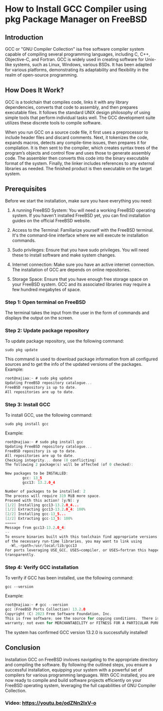 # How to Install GCC Compiler using pkg Package Manager on FreeBSD

## Introduction
GCC or "GNU Compiler Collection" isa free software compiler system capable of compiling several programming languages, including C, C++, Objective-C, and Fortran. GCC is widely used in creating software for Unix-like systems, such as Linux, Windows, various BSDs. It has been adapted for various platforms, demonstrating its adaptability and flexibility in the realm of open-source programming.

## How Does It Work?
GCC is a toolchain that compiles code, links it with any library dependencies, converts that code to assembly, and then prepares executable files. It follows the standard UNIX design philosophy of using simple tools that perform individual tasks well. The GCC development suite utilizes these discrete tools to compile software.

When you run GCC on a source code file, it first uses a preprocessor to include header files and discard comments. Next, it tokenizes the code, expands macros, detects any compile-time issues, then prepares it for compilation. It is then sent to the compiler, which creates syntax trees of the program’s objects and control flow and uses those to generate assembly code. The assembler then converts this code into the binary executable format of the system. Finally, the linker includes references to any external libraries as needed. The finished product is then executable on the target system.

## Prerequisites
Before we start the installation, make sure you have everything you need:

1. A running FreeBSD System: You will need a working FreeBSD operating system. If you haven't installed FreeBSD yet, you can find installation guides on the official FreeBSD website.
   
2. Access to the Terminal: Familiarize yourself with the FreeBSD terminal. It's the command-line interface where we will execute te installation commands.

3. Sudo privileges: Ensure that you have sudo privileges. You will need these to install software and make system changes.
   
4. Internet connection: Make sure you have an active internet connection. The installation of GCC are depends on online repositories.

5. Storage Space: Ensure that you have enough free storage space on your FreeBSD system. GCC and its associated libraries may require a few hundred megabytes of space.


### Step 1: Open terminal on FreeBSD
The terminal takes the input from the user in the form of commands and displays the output on the screen. 

### Step 2: Update package repository
To update package repository, use the following command:
  ```
  sudo pkg update
  ```
This command is used to download package information from all configured sources and to get the info of the updated versions of the packages. Example:
```c
root@najiaa:~ # sudo pkg update
Updating FreeBSD repository catalogue...
FreeBSD repository is up to date.
All repositories are up to date.
```

### Step 3: Install GCC 
To install GCC, use the following command:
  ```
  sudo pkg install gcc
  ```

Example:
```c
root@najiaa:~ # sudo pkg install gcc
Updating FreeBSD repository catalogue...
FreeBSD repository is up to date.
All repositories are up to date.
Checking integrity... done (0 conflicting)
The following 2 package(s) will be affected (of 0 checked):

New packages to be INSTALLED:
        gcc: 13_5
        gcc13: 13.2.0_4

Number of packages to be installed: 2
The process will require 319 MiB more space.
Proceed with this action? [y/N]: y
[1/2] Installing gcc13-13.2.0_4...
[1/2] Extracting gcc13-13.2.0_4: 100%
[2/2] Installing gcc-13_5...
[2/2] Extracting gcc-13_5: 100%
=====
Message from gcc13-13.2.0_4:
--
To ensure binaries built with this toolchain find appropriate versions
of the necessary run-time libraries, you may want to link using
  -Wl,-rpath=/usr/local/lib/gcc13
For ports leveraging USE_GCC, USES=compiler, or USES=fortran this happens
transparently.
```

### Step 4: Verify GCC installation
To verify if GCC has been installed, use the following command:
  ```
  gcc --version
  ```

Example:
```c
root@najiaa:~ # gcc --version
gcc (FreeBSD Ports Collection) 13.2.0
Copyright (C) 2023 Free Software Foundation, Inc.
This is free software; see the source for copying conditions.  There is NO
warranty; not even for MERCHANTABILITY or FITNESS FOR A PARTICULAR PURPOSE.
```
The system has confirmed GCC version 13.2.0 is successfully installed!

## Conclusion
Installation GCC on FreeBSD invloves navigating to the appropriate directory and compiling the software. By following the outlined steps, you ensure a successful installation, equipping your system with a powerful set of compilers for various programming languages. With GCC installed, you are now ready to compile and build software projects efficiently on your FreeBSD operating system, leveraging the full capabilities of GNU Compiler Collection.

### Video: https://youtu.be/odZNn2lxV-o 
